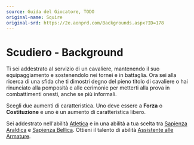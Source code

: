 ```yaml
---
source: Guida del Giocatore, TODO
original-name: Squire
original-srd: https://2e.aonprd.com/Backgrounds.aspx?ID=178
---
```


# Scudiero - Background

Ti sei addestrato al servizio di un cavaliere, mantenendo il suo equipaggiamento
e sostenendolo nei tornei e in battaglia. Ora sei alla ricerca di una sfida che
ti dimostri degno del pieno titolo di cavaliere o hai rinunciato alla pomposità
e alle cerimonie per metterti alla prova in combattimenti onesti, anche se più
informali.

Scegli due aumenti di caratteristica. Uno deve essere a **Forza** o
**Costituzione** e uno è un aumento di caratteristica libero.

Sei addestrato nell'abilità [Atletica](/abilita/atletica) e in una abilità a tua
scelta tra [Sapienza Araldica](/abilita/sapienza) e
[Sapienza Bellica](/abilita/sapienza). Ottieni il talento di abilità
[Assistente alle Armature](/talenti/generici/assistente-alle-armature).
